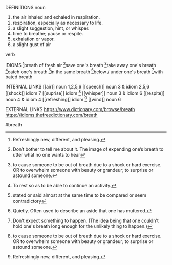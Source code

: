 DEFINITIONS
noun
1. the air inhaled and exhaled in respiration.
2. respiration, especially as necessary to life.
3. a slight suggestion, hint, or whisper.
4. time to breathe; pause or respite.
5. exhalation or vapor.
6. a slight gust of air

verb

IDIOMS
[^1]breath of fresh air
[^2]save one's breath
[^3]take away one's breath
[^4]catch one's breath
[^5]in the same breath
[^6]below / under one's breath
[^7]with bated breath

INTERNAL LINKS
[[air]] noun 1,2,5,6
[[speech]] noun 3 & idiom 2,5,6
[[shock]] idiom 7
[[suprise]] idiom [^3]
[[whisper]] noun 3 & idiom 6
[[respite]] noun 4 & idiom 4
[[refreshing]] idiom [^1]
[[wind]] noun 6

EXTERNAL LINKS
https://www.dictionary.com/browse/breath
https://idioms.thefreedictionary.com/breath

#breath

[^1]: Refreshingly new, different, and pleasing.

[^2]: 	Don’t bother to tell me about it. The image of expending one’s breath to utter what no one wants to hear

[^3]:  to cause someone to be out of breath due to a shock or hard exercise. OR  to overwhelm someone with beauty or grandeur; to surprise or astound someone.

[^4]: To rest so as to be able to continue an activity.

[^5]: stated or said almost at the same time to be compared or seem contradictory

[^6]: Quietly. Often used to describe an aside that one has muttered.

[^7]: Don't expect something to happen. (The idea being that one couldn't hold one's breath long enough for the unlikely thing to happen.)
